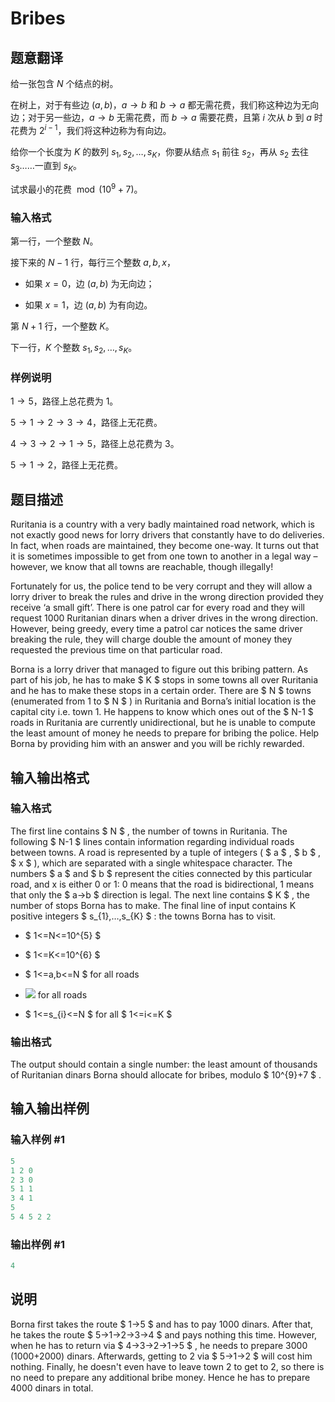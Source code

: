# Bribes

## 题意翻译

给一张包含 $N$ 个结点的树。

在树上，对于有些边 $(a,b)$，$a→b$ 和 $b→a$ 都无需花费，我们称这种边为无向边；对于另一些边，$a→b$ 无需花费，而 $b→a$ 需要花费，且第 $i$ 次从 $b$ 到 $a$ 时花费为 $2^{i-1}$，我们将这种边称为有向边。

给你一个长度为 $K$ 的数列 $s_1, s_2,\dots, s_K$，你要从结点 $s_1$ 前往 $s_2$，再从 $s_2$ 去往 $s_3$……一直到 $s_K$。

试求最小的花费 $\bmod (10^9+7)$。

### 输入格式

第一行，一个整数 $N$。

接下来的 $N-1$ 行，每行三个整数 $a,b,x$，

- 如果 $x=0$，边 $(a,b)$ 为无向边；

- 如果 $x=1$，边 $(a,b)$ 为有向边。

第 $N+1$ 行，一个整数 $K$。

下一行，$K$ 个整数 $s_1, s_2, \dots, s_K$。

### 样例说明

$1 → 5$，路径上总花费为 1。

$5 → 1 → 2 → 3 → 4$，路径上无花费。

$4 → 3 → 2 → 1 → 5$，路径上总花费为 3。

$5 → 1 → 2$，路径上无花费。

## 题目描述

Ruritania is a country with a very badly maintained road network, which is not exactly good news for lorry drivers that constantly have to do deliveries. In fact, when roads are maintained, they become one-way. It turns out that it is sometimes impossible to get from one town to another in a legal way – however, we know that all towns are reachable, though illegally!

Fortunately for us, the police tend to be very corrupt and they will allow a lorry driver to break the rules and drive in the wrong direction provided they receive ‘a small gift’. There is one patrol car for every road and they will request 1000 Ruritanian dinars when a driver drives in the wrong direction. However, being greedy, every time a patrol car notices the same driver breaking the rule, they will charge double the amount of money they requested the previous time on that particular road.

Borna is a lorry driver that managed to figure out this bribing pattern. As part of his job, he has to make $ K $ stops in some towns all over Ruritania and he has to make these stops in a certain order. There are $ N $ towns (enumerated from 1 to $ N $ ) in Ruritania and Borna’s initial location is the capital city i.e. town 1. He happens to know which ones out of the $ N-1 $ roads in Ruritania are currently unidirectional, but he is unable to compute the least amount of money he needs to prepare for bribing the police. Help Borna by providing him with an answer and you will be richly rewarded.

## 输入输出格式

### 输入格式

The first line contains $ N $ , the number of towns in Ruritania. The following $ N-1 $ lines contain information regarding individual roads between towns. A road is represented by a tuple of integers ( $ a $ , $ b $ , $ x $ ), which are separated with a single whitespace character. The numbers $ a $ and $ b $ represent the cities connected by this particular road, and x is either 0 or 1: 0 means that the road is bidirectional, 1 means that only the $ a→b $ direction is legal. The next line contains $ K $ , the number of stops Borna has to make. The final line of input contains K positive integers $ s_{1},…,s_{K} $ : the towns Borna has to visit.

- $ 1<=N<=10^{5} $

- $ 1<=K<=10^{6} $

- $ 1<=a,b<=N $ for all roads

- ![](https://cdn.luogu.com.cn/upload/vjudge_pic/CF575B/f24f04510f86eab7c0035993413be99ee2ad0614.png) for all roads

- $ 1<=s_{i}<=N $ for all $ 1<=i<=K $

### 输出格式

The output should contain a single number: the least amount of thousands of Ruritanian dinars Borna should allocate for bribes, modulo $ 10^{9}+7 $ .

## 输入输出样例

### 输入样例 #1

```cpp
5
1 2 0
2 3 0
5 1 1
3 4 1
5
5 4 5 2 2

```
### 输出样例 #1

```cpp
4

```
## 说明

Borna first takes the route $ 1→5 $ and has to pay 1000 dinars. After that, he takes the route $ 5→1→2→3→4 $ and pays nothing this time. However, when he has to return via $ 4→3→2→1→5 $ , he needs to prepare 3000 (1000+2000) dinars. Afterwards, getting to 2 via $ 5→1→2 $ will cost him nothing. Finally, he doesn't even have to leave town 2 to get to 2, so there is no need to prepare any additional bribe money. Hence he has to prepare 4000 dinars in total.

